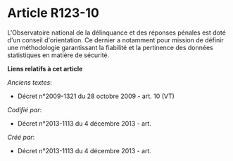 # Article R123-10

L'Observatoire national de la délinquance et des réponses pénales est doté d'un conseil d'orientation. Ce dernier a notamment
pour mission de définir une méthodologie garantissant la fiabilité et la pertinence des données statistiques en matière de
sécurité.

**Liens relatifs à cet article**

_Anciens textes_:

  - Décret n°2009-1321 du 28 octobre 2009 - art. 10 (VT)

_Codifié par_:

  - Décret n°2013-1113 du 4 décembre 2013 - art.

_Créé par_:

  - Décret n°2013-1113 du 4 décembre 2013 - art.
